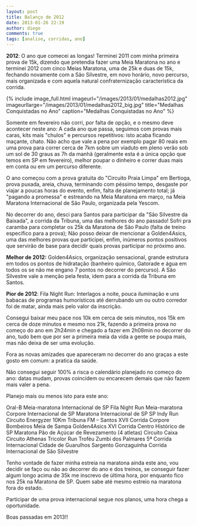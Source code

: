 ```yaml
---
layout: post
title: Balanço de 2012
date: 2013-01-26 22:19
author: diego
comments: true
tags: [analise, corridas, ano]
---
```


**2012**: O ano que comecei as longas! Terminei 2011 com minha primeira prova de 15k, dizendo que pretendia fazer uma Meia Maratona no ano e terminei 2012 com cinco Meias Maratona, uma de 25k e duas de 15k, fechando novamente com a São Silvestre, em novo horário, novo percurso, mais organizada e com aquela natural confraternização característica da corrida.

<!--more-->

{% include image_full.html imageurl="/images/2013/01/medalhas2012.jpg" imageurllarge="/images/2013/01/medalhas2012_big.jpg" title="Medalhas Conquistadas no Ano" caption="Medalhas Conquistadas no Ano" %}

Somente em fevereiro não corri, por falta de opção, e o mesmo deve acontecer neste ano: A cada ano que passa, seguimos com provas mais caras, kits mais "chulos" e percursos repetitivos: isto acaba ficando maçante, chato. Não acho que vale a pena por exemplo pagar 80 reais em uma prova para correr cerca de 7km sobre um viaduto em pleno verão sob um sol de 30 graus as 7h da manhã (geralmente esta é a única opção que temos em SP em fevereiro), melhor poupar o dinheiro e correr duas mais em conta ou em um percurso diferente.

O ano começou com a prova gratuita do "Circuito Praia Limpa" em Bertioga, prova puxada, areia, chuva, terminando com péssimo tempo, desgaste por viajar a poucas horas do evento, enfim, falta de planejamento total; já "pagando a promessa" e estreando na Meia Maratona em março, na Meia Maratona Internacional de São Paulo, organizada pela Yescom.

No decorrer do ano, desci para Santos para participar da "São Silvestre da Baixada", a corrida da Tribuna, uma das melhores do ano passado! Sofri pra caramba para completar os 25k da Maratona de São Paulo (falta de treino específico para a prova); Não posso deixar de mencionar a Golden4Asics, uma das melhores provas que participei, enfim, inúmeros pontos positivos que servirão de base para decidir quais provas participar no próximo ano.

**Melhor de 2012:** Golden4Asics, organização sensacional, grande estrutura em todos os pontos de hidratação (banheiro químico, Gatorade e água em todos os se não me engano 7 pontos no decorrer do percurso). A São Silvestre vale a menção pela festa, idem para a corrida da Tribuna em Santos.

**Pior de 2012**: Fila Night Run: Interlagos a noite, pouca iluminação e uns babacas de programas humorísticos até derrubando um ou outro corredor foi de matar, ainda mais pelo valor da inscrição.

Consegui baixar meu pace nos 10k em cerca de seis minutos, nos 15k em cerca de doze minutos e mesmo nos 21k, fazendo a primeira prova no começo do ano em 2h24min e chegado a fazer em 2h08min no decorrer do ano, tudo bem que por ser a primeira meia da vida a gente se poupa mais, mas não deixa de ser uma evolução.

Fora as novas amizades que apareceram no decorrer do ano graças a este gosto em comum: a pratica da saúde.

Não consegui seguir 100% a risca o calendário planejado no começo do ano: datas mudam, provas coincidem ou encarecem demais que não fazem mais valer a pena.

Planejo mais ou menos isto para este ano:

Oral-B
Meia-maratona Internacional de SP
Fila Night Run
Meia-maratona Corpore Internacional de SP
Maratona Internacional de SP
SP Indy Run
Circuito Energyzer
10Km Tribuna FM – Santos
XVII Corrida Corpore Bombeiros
Meia de Sampa
Golden4Asics
XVI Corrida Centro Histórico de SP
Maratona Pão de Açúcar de Revezamento (4 atletas)
Circuito Caixa
Circuito Athenas
Tricolor Run
Troféu Zumbi dos Palmares
5ª Corrida Internacional Cidade de Guarulhos
Sargento Gonzaguinha
Corrida Internacional de São Silvestre

Tenho vontade de fazer minha estreia na maratona ainda este ano, vou decidir se faço ou não ao decorrer do ano e dos treinos, se conseguir fazer algum longo acima de 35k me inscrevo de última hora, por enquanto fico nos 25k na Maratona de SP. Quem sabe até mesmo estreio na maratona fora do estado.

Participar de uma prova internacional segue nos planos, uma hora chega a oportunidade.

Boas passadas em 2013!!
